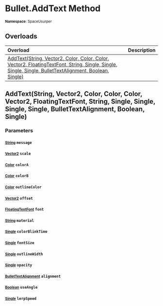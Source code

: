 # Bullet.AddText Method

<small>**Namespace**: SpaceUsurper</small>

## Overloads

<div markdown="1" class="member-table">

| Overload | Description |
| :------- | ----------- |
| [AddText(String, Vector2, Color, Color, Color, Vector2, FloatingTextFont, String, Single, Single, Single, Single, BulletTextAlignment, Boolean, Single)](#String_Vector2_Color_Color_Color_Vector2_FloatingTextFont_String_Single_Single_Single_Single_BulletTextAlignment_Boolean_Single_) |  | 

</div>

## AddText(String, Vector2, Color, Color, Color, Vector2, FloatingTextFont, String, Single, Single, Single, Single, BulletTextAlignment, Boolean, Single)
### Parameters
#### <small>[String](https://docs.microsoft.com/en-us/dotnet/api/system.string?view=netframework-4.5)</small> `message`

#### <small>[Vector2](https://docs.unity3d.com/ScriptReference/Vector2.html)</small> `scale`

#### <small>[Color](https://docs.unity3d.com/ScriptReference/Color.html)</small> `colorA`

#### <small>[Color](https://docs.unity3d.com/ScriptReference/Color.html)</small> `colorB`

#### <small>[Color](https://docs.unity3d.com/ScriptReference/Color.html)</small> `outlineColor`

#### <small>[Vector2](https://docs.unity3d.com/ScriptReference/Vector2.html)</small> `offset`

#### <small>[FloatingTextFont](../FloatingTextFont.md)</small> `font`

#### <small>[String](https://docs.microsoft.com/en-us/dotnet/api/system.string?view=netframework-4.5)</small> `material`

#### <small>[Single](https://docs.microsoft.com/en-us/dotnet/api/system.single?view=netframework-4.5)</small> `colorBlinkTime`

#### <small>[Single](https://docs.microsoft.com/en-us/dotnet/api/system.single?view=netframework-4.5)</small> `fontSize`

#### <small>[Single](https://docs.microsoft.com/en-us/dotnet/api/system.single?view=netframework-4.5)</small> `outlineWidth`

#### <small>[Single](https://docs.microsoft.com/en-us/dotnet/api/system.single?view=netframework-4.5)</small> `opacity`

#### <small>[BulletTextAlignment](../BulletTextAlignment.md)</small> `alignment`

#### <small>[Boolean](https://docs.microsoft.com/en-us/dotnet/api/system.boolean?view=netframework-4.5)</small> `useAngle`

#### <small>[Single](https://docs.microsoft.com/en-us/dotnet/api/system.single?view=netframework-4.5)</small> `lerpSpeed`

